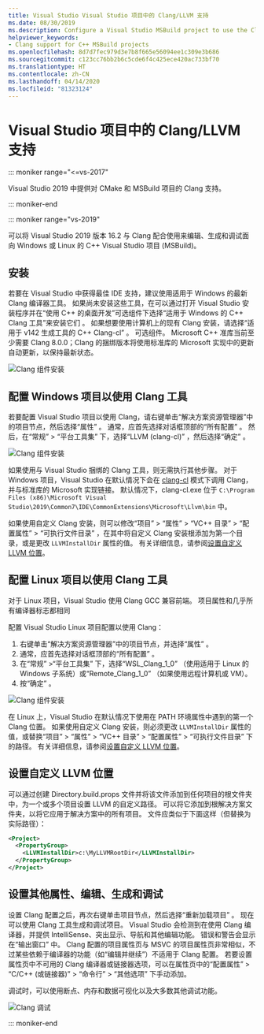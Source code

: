 ```yaml
---
title: Visual Studio Visual Studio 项目中的 Clang/LLVM 支持
ms.date: 08/30/2019
ms.description: Configure a Visual Studio MSBuild project to use the Clang/LLVM toolchain.
helpviewer_keywords:
- Clang support for C++ MSBuild projects
ms.openlocfilehash: 8d7d7fec979d3e7b8f665e56094ee1c309e3b686
ms.sourcegitcommit: c123cc76bb2b6c5cde6f4c425ece420ac733bf70
ms.translationtype: HT
ms.contentlocale: zh-CN
ms.lasthandoff: 04/14/2020
ms.locfileid: "81323124"
---
```

# <a name="clangllvm-support-in-visual-studio-projects"></a>Visual Studio 项目中的 Clang/LLVM 支持

::: moniker range="<=vs-2017"

Visual Studio 2019 中提供对 CMake 和 MSBuild 项目的 Clang 支持。

::: moniker-end

::: moniker range="vs-2019"

可以将 Visual Studio 2019 版本 16.2 与 Clang 配合使用来编辑、生成和调试面向 Windows 或 Linux 的 C++ Visual Studio 项目 (MSBuild)。

## <a name="install"></a>安装

若要在 Visual Studio 中获得最佳 IDE 支持，建议使用适用于 Windows 的最新 Clang 编译器工具。 如果尚未安装这些工具，在可以通过打开 Visual Studio 安装程序并在“使用 C++ 的桌面开发”可选组件下选择“适用于 Windows 的 C++ Clang 工具”来安装它们   。 如果想要使用计算机上的现有 Clang 安装，请选择“适用于 v142 生成工具的 C++ Clang-cl”  。 可选组件。 Microsoft C++ 准库当前至少需要 Clang 8.0.0；Clang 的捆绑版本将使用标准库的 Microsoft 实现中的更新自动更新，以保持最新状态。

![Clang 组件安装](media/clang-install-vs2019.png)

## <a name="configure-a-windows-project-to-use-clang-tools"></a>配置 Windows 项目以使用 Clang 工具

若要配置 Visual Studio 项目以使用 Clang，请右键单击“解决方案资源管理器”中的项目节点，然后选择“属性”   。 通常，应首先选择对话框顶部的“所有配置”  。 然后，在“常规”   > “平台工具集”  下，选择“LLVM (clang-cl)”  ，然后选择“确定”  。

![Clang 组件安装](media/clang-msbuild-prop-page.png)

如果使用与 Visual Studio 捆绑的 Clang 工具，则无需执行其他步骤。 对于 Windows 项目，Visual Studio 在默认情况下会在 [clang-cl](https://llvm.org/devmtg/2014-04/PDFs/Talks/clang-cl.pdf) 模式下调用 Clang，并与标准库的 Microsoft 实现链接。 默认情况下，clang-cl.exe  位于 `C:\Program Files (x86)\Microsoft Visual Studio\2019\Common7\IDE\CommonExtensions\Microsoft\Llvm\bin` 中。

如果使用自定义 Clang 安装，则可以修改“项目”   > “属性”   > “VC++ 目录”   > “配置属性”   > “可执行文件目录”  ，在其中将自定义 Clang 安装根添加为第一个目录，或是更改 `LLVMInstallDir` 属性的值。 有关详细信息，请参阅[设置自定义 LLVM 位置](#custom_llvm_location)。

## <a name="configure-a-linux-project-to-use-clang-tools"></a>配置 Linux 项目以使用 Clang 工具

对于 Linux 项目，Visual Studio 使用 Clang GCC 兼容前端。 项目属性和几乎所有编译器标志都相同

配置 Visual Studio Linux 项目配置以使用 Clang：

1. 右键单击“解决方案资源管理器”中的项目节点，并选择“属性”   。
1. 通常，应首先选择对话框顶部的“所有配置”  。
1. 在“常规”  >“平台工具集”  下，选择“WSL_Clang_1_0”  （使用适用于 Linux 的 Windows 子系统）或“Remote_Clang_1_0”  （如果使用远程计算机或 VM）。
1. 按“确定”  。

![Clang 组件安装](media/clang-msbuild-prop-page.png)

在 Linux 上，Visual Studio 在默认情况下使用在 PATH 环境属性中遇到的第一个 Clang 位置。 如果使用自定义 Clang 安装，则必须更改 `LLVMInstallDir` 属性的值，或替换“项目”   > “属性”   > “VC++ 目录”   > “配置属性”   > “可执行文件目录”  下的路径。 有关详细信息，请参阅[设置自定义 LLVM 位置](#custom_llvm_location)。

## <a name="set-a-custom-llvm-location"></a><a name="custom_llvm_location"></a> 设置自定义 LLVM 位置

可以通过创建 Directory.build.props  文件并将该文件添加到任何项目的根文件夹中，为一个或多个项目设置 LLVM 的自定义路径。 可以将它添加到根解决方案文件夹，以将它应用于解决方案中的所有项目。 文件应类似于下面这样（但替换为实际路径）：

```xml
<Project>
  <PropertyGroup>
    <LLVMInstallDir>c:\MyLLVMRootDir</LLVMInstallDir>
  </PropertyGroup>
</Project>
```

## <a name="set-additional-properties-edit-build-and-debug"></a>设置其他属性、编辑、生成和调试

设置 Clang 配置之后，再次右键单击项目节点，然后选择“重新加载项目”  。 现在可以使用 Clang 工具生成和调试项目。 Visual Studio 会检测到在使用 Clang 编译器，并提供 IntelliSense、突出显示、导航和其他编辑功能。 错误和警告会显示在“输出窗口”  中。 Clang 配置的项目属性页与 MSVC 的项目属性页非常相似，不过某些依赖于编译器的功能（如“编辑并继续”）不适用于 Clang 配置。 若要设置属性页中不可用的 Clang 编译器或链接器选项，可以在属性页中的“配置属性”   > “C/C++ (或链接器)”   > “命令行”   > “其他选项”  下手动添加。

调试时，可以使用断点、内存和数据可视化以及大多数其他调试功能。  

![Clang 调试](media/clang-debug-msbuild.png)

::: moniker-end

